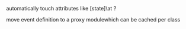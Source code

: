 automatically touch attributes like [state]\at ?

move event definition to a proxy modulewhich can be cached per class
